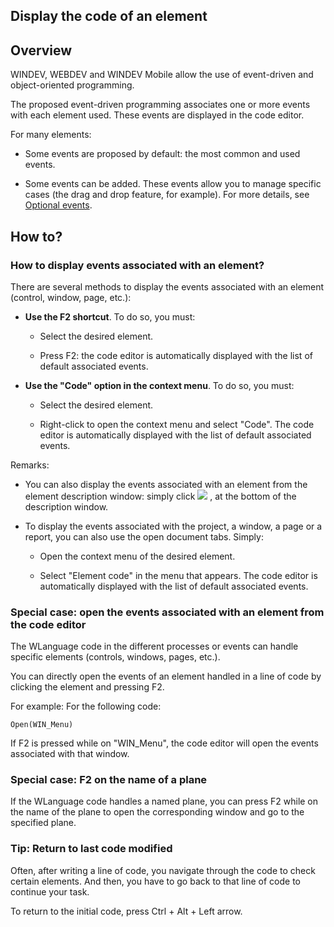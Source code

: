 
## Display the code of an element
			

<a name="NOTE1"></a>
<a name="NOTE1_1"></a>


## Overview
<a name="overview_ELTTEXTE000134"></a>
WINDEV, WEBDEV and WINDEV Mobile allow the use of event-driven and object-oriented programming. 

The proposed event-driven programming associates one or more events with each element used. These events are displayed in the code editor. 

For many elements: 

- Some events are proposed by default: the most common and used events. 

- Some events can be added. These events allow you to manage specific cases (the drag and drop feature, for example). For more details, see [Optional events](../WDChamp/1014004.md). 




<a name="NOTE2"></a>
<a name="NOTE2_1"></a>


## How to?
<a name="how_ELTTEXTE000158"></a>


### How to display events associated with an element?
<a name="how_display_events_associated_with_element_ELTPARAGRAPHE000026"></a>

There are several methods to display the events associated with an element (control, window, page, etc.): 

- **Use the F2 shortcut**. To do so, you must: 

	- Select the desired element. 

	- Press F2: the code editor is automatically displayed with the list of default associated events. 




- **Use the "Code" option in the context menu**. To do so, you must: 

	- Select the desired element. 

	- Right-click to open the context menu and select "Code". The code editor is automatically displayed with the list of default associated events. 







Remarks: 

- You can also display the events associated with an element from the element description window: simply click ![](https://doc.pcsoft.fr/en-US/images/image.awp?langid=3&name=Detail_Description_FEN_btnCode%20-%20HC%20N%B0001%201.gif)
, at the bottom of the description window. 

- To display the events associated with the project, a window, a page or a report, you can also use the open document tabs. Simply: 

	- Open the context menu of the desired element. 

	- Select "Element code" in the menu that appears. The code editor is automatically displayed with the list of default associated events.






<a name="NOTE2_3"></a>


### Special case: open the events associated with an element from the code editor
<a name="special_case_open_the_events_associated_with_element_from_the_code_editor_ELTPARAGRAPHE000058"></a>

The WLanguage code in the different processes or events can handle specific elements (controls, windows, pages, etc.). 

You can directly open the events of an element handled in a line of code by clicking the element and pressing F2. 

For example: For the following code: 

```wl
Open(WIN_Menu)
```
If F2 is pressed while on "WIN_Menu", the code editor will open the events associated with that window.
<a name="NOTE2_4"></a>


### Special case: F2 on the name of a plane
<a name="special_case_the_name_plane_ELTPARAGRAPHE000074"></a>

If the WLanguage code handles a named plane, you can press F2 while on the name of the plane to open the corresponding window and go to the specified plane. 
<a name="NOTE2_5"></a>


### Tip: Return to last code modified
<a name="tip_return_last_code_modified_ELTPARAGRAPHE000083"></a>

Often, after writing a line of code, you navigate through the code to check certain elements. And then, you have to go back to that line of code to continue your task.

To return to the initial code, press Ctrl + Alt + Left arrow.


